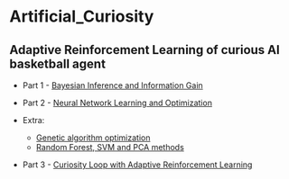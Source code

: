 # Artificial_Curiosity
## Adaptive Reinforcement Learning of curious AI basketball agent


* Part 1 - [Bayesian Inference and Information Gain](part1-bayes/cur_project_bayes.ipynb)

* Part 2 - [Neural Network Learning and Optimization](Part2-NN/cur_neural.ipynb)

* Extra:
  - [Genetic algorithm optimization](Part2-NN/Genetic.ipynb)
  - [Random Forest, SVM and PCA methods](Part2-NN/Other_models.ipynb)

* Part 3 - [Curiosity Loop with Adaptive Reinforcement Learning](/Part3-RL/Artificial_Curiosity_Loop.ipynb)
